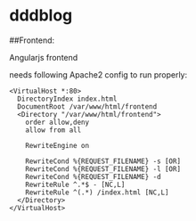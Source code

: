 # dddblog

##Frontend:

Angularjs frontend

needs following Apache2 config to run properly:

    <VirtualHost *:80>
      DirectoryIndex index.html
      DocumentRoot /var/www/html/frontend
      <Directory "/var/www/html/frontend">
        order allow,deny
        allow from all

        RewriteEngine on

        RewriteCond %{REQUEST_FILENAME} -s [OR]
        RewriteCond %{REQUEST_FILENAME} -l [OR]
        RewriteCond %{REQUEST_FILENAME} -d
        RewriteRule ^.*$ - [NC,L]
        RewriteRule ^(.*) /index.html [NC,L]
      </Directory>
    </VirtualHost>

